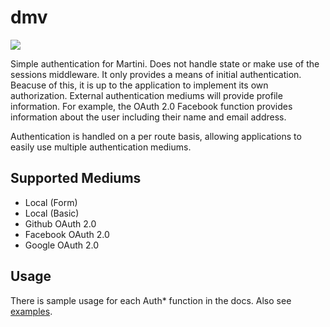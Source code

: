 dmv
===

[![](https://godoc.org/github.com/tomsteele/dmv?status.svg)](http://godoc.org/github.com/tomsteele/dmv)

Simple authentication for Martini. Does not handle state or make use of the sessions middleware. It only provides a means of initial authentication. Beacuse of this, it is up to the application to implement its own authorization. External authentication mediums will provide profile information. For example, the OAuth 2.0 Facebook function provides information about the user including their name and email address.

Authentication is handled on a per route basis, allowing applications to easily use multiple authentication mediums.

## Supported Mediums
- Local (Form)
- Local (Basic)
- Github OAuth 2.0
- Facebook OAuth 2.0
- Google OAuth 2.0

## Usage
There is sample usage for each Auth* function in the docs. Also see [examples](https://github.com/tomsteele/dmv/tree/master/examples).
